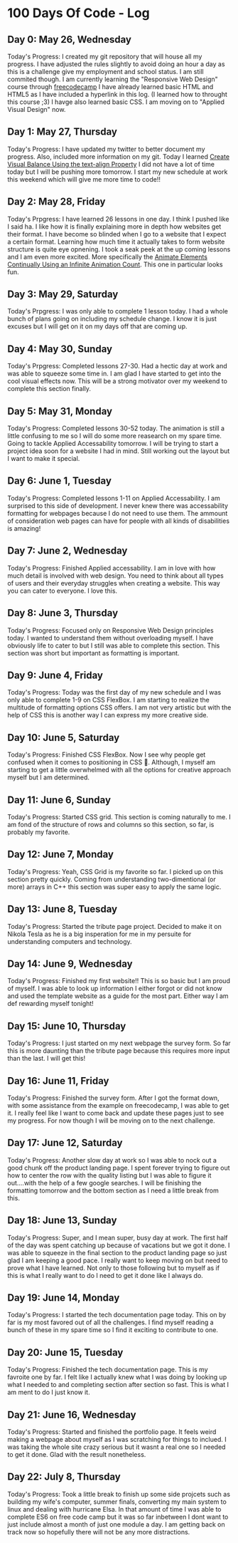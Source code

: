 <h1>100 Days Of Code - Log</h1>


<h2>Day 0: May 26, Wednesday</h2>
Today's Progress: I created my git repository that will house all my progress. I have adjusted the rules slightly to avoid doing an hour a day as this
is a challenge give my employment and school status. I am still commited though. I am currently learning the "Responsive Web Design" course through <a href="https://www.freecodecamp.org/learn/responsive-web-design/">freecodecamp</a>
I have already learned basic HTML and HTML5 as I have included a hyperlink in this log. (I learned how to throught this course ;3) I havge also learned basic CSS. I am moving on
to "Applied Visual Design" now.

<h2>Day 1: May 27, Thursday</h2>
Today's Progress: I have updated my twitter to better document my progress. Also, included more information on my git. Today I learned <a href="https://www.freecodecamp.org/learn/responsive-web-design/applied-visual-design/create-visual-balance-using-the-text-align-property">Create Visual Balance Using the text-align Property</a> I did not have a lot of time today but I will be pushing more tomorrow. I start my new schedule at work this weekend which will give me more time to code!!


<h2>Day 2: May 28, Friday</h2>
Today's Prpgress: I have learned 26 lessons in one day. I think I pushed like I said ha. I like how it is finally explaining more in depth how websites get their format. I have become so blinded when I go to a website that I expect a certain format. Learning how much time it actually takes to form website structure is quite eye opnening. I took a seak peek at the up coming lessons and I am even more excited. More specifically the <a href="https://www.freecodecamp.org/learn/responsive-web-design/applied-visual-design/animate-elements-continually-using-an-infinite-animation-count">Animate Elements Continually Using an Infinite Animation Count</a>. This one in particular looks fun.


<h2>Day 3: May 29, Saturday</h2>
Today's Prpgress: I was only able to complete 1 lesson today. I had a whole bunch of plans going on including my schedule change. I know it is just excuses but I will get on it on my days off that are coming up.


<h2>Day 4: May 30, Sunday</h2>
Today's Prpgress: Completed lessons 27-30. Had a hectic day at work and was able to squeeze some time in. I am glad I have started to get into the cool visual effects now. This will be a strong motivator over my weekend to complete this section finally.


<h2>Day 5: May 31, Monday</h2>
Today's Progress: Completed lessons 30-52 today. The animation is still a little confusing to me so I will do some more reasearch on my spare time. Going to tackle Applied Accessability tomorrow. I will be trying to start a project idea soon for a website I had in mind. Still working out the layout but I want to make it special.


<h2>Day 6: June 1, Tuesday</h2>
Today's Progress: Completed lessons 1-11 on Applied Accessability. I am surprised to this side of development. I never knew there was accessability formatting for webpages because I do not need to use them. The ammount of consideration web pages can have for people with all kinds of disabilities is amazing!


<h2>Day 7: June 2, Wednesday</h2>
Today's Progress: Finished Applied accessability. I am in love with how much detail is involved with web design. You need to think about all types of users and their everyday struggles when creating a website. This way you can cater to everyone. I love this.


<h2>Day 8: June 3, Thursday</h2>
Today's Progress: Focused only on Responsive Web Design principles today. I wanted to understand them without overloading myself. I have obviously life to cater to but I still was able to complete this section. This section was short but important as formatting is important.


<h2>Day 9: June 4, Friday</h2>
Today's Progress: Today was the first day of my new schedule and I was only able to complete 1-9 on CSS FlexBox. I am starting to realize the multitude of formatting options CSS offers. I am not very artistic but with the help of CSS this is another way I can express my more creative side.


<h2>Day 10: June 5, Saturday</h2>
Today's Progress: Finished CSS FlexBox. Now I see why people get confused when it comes to positioning in CSS &#129315. Although, I myself am starting to get a little overwhelmed with all the options for creative approach myself but I am determined.


<h2>Day 11: June 6, Sunday</h2>
Today's Progress: Started CSS grid. This section is coming naturally to me. I am fond of the structure of rows and columns so this section, so far, is probably my favorite.


<h2>Day 12: June 7, Monday</h2>
Today's Progress: Yeah, CSS Grid is my favorite so far. I picked up on this section pretty quickly. Coming from understanding two-dimentional (or more) arrays in C++ this section was super easy to apply the same logic.


<h2>Day 13: June 8, Tuesday</h2>
Today's Progress: Started the tribute page project. Decided to make it on Nikola Tesla as he is a big insperation for me in my persuite for understanding computers and technology. 


<h2>Day 14: June 9, Wednesday</h2>
Today's Progress: Finished my first website!! This is so basic but I am proud of myself. I was able to look up information I either forgot or did not know and used the template website as a guide for the most part. Either way I am def rewarding myself tonight!


<h2>Day 15: June 10, Thursday</h2>
Today's Progress: I just started on my next webpage the survey form. So far this is more daunting than the tribute page because this requires more input than the last. I will get this!


<h2>Day 16: June 11, Friday</h2>
Today's Progress: Finished the survey form. After I got the format down, with some assistance from the example on freecodecamp, I was able to get it. I really feel like I want to come back and update these pages just to see my progress. For now though I will be moving on to the next challenge.


<h2>Day 17: June 12, Saturday</h2>
Today's Progress: Another slow day at work so I was able to nock out a good chunk off the product landing page. I spent forever trying to figure out how to center the row with the quality listing but I was able to figure it out....with the help of a few google searches. I will be finishing the formatting tomorrow and the bottom section as I need a little break from this.


<h2>Day 18: June 13, Sunday</h2>
Today's Progress: Super, and I mean super, busy day at work. The first half of the day was spent catching up because of vacations but we got it done. I was able to squeeze in the final section to the product landing page so just glad I am keeping a good pace. I really want to keep moving on but need to prove what I have learned. Not only to those following but to myself as if this is what I really want to do I need to get it done like I always do.


<h2>Day 19: June 14, Monday</h2>
Today's Progress: I started the tech documentation page today. This on by far is my most favored out of all the challenges. I find myself reading a bunch of these in my spare time so I find it exciting to contribute to one. 


<h2>Day 20: June 15, Tuesday</h2>
Today's Progress: Finished the tech documentation page. This is my favroite one by far. I felt like I actually knew what I was doing by looking up what I needed to and completing section after section so fast. This is what I am ment to do I just know it.


<h2>Day 21: June 16, Wednesday</h2>
Today's Progress: Started and finished the portfolio page. It feels weird making a webpage about myself as I was scratching for things to inclued. I was taking the whole site crazy serious but it wasnt a real one so I needed to get it done. Glad with the result nonetheless.


<h2>Day 22: July 8, Thursday</h2>
Today's Progress: Took a little break to finish up some side projcets such as building my wife's computer, summer finals, converting my main system to linux and dealing with hurricane Elsa. In that amount of time I was able to complete ES6 on free code camp but it was so far inbetween I dont want to just include almost a month of just one module a day. I am getting back on track now so hopefully there will not be any more distractions.

